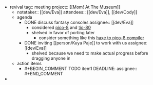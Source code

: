 - revival
  tag:: meeting
  project:: [[Mom! At The Museum]]
	- notetaker:: [[dev/Eva]] 
	  attendees:: [[dev/Eva]], [[dev/Cody]]
	- agenda
		- DONE discuss fantasy consoles
		  assignee:: [[dev/Eva]]
			- considered [pico-8](https://www.lexaloffle.com/pico-8.php) and [tic-80](https://tic80.com/)
			- shelved in favor of porting later
				- consider something like this [haxe to pico-8 compiler](https://github.com/YAL-Haxe/hxpico8)
		- DONE inviting [[person/Kuya Paje]] to work with us
		  assignee: [[dev/Eva]]
			- shelved because we need to make actual progress before dragging anyone in
	- action items
		- #+BEGIN_COMMENT
		  TODO item1
		  DEADLINE:
		  assignee::
		  #+END_COMMENT
-